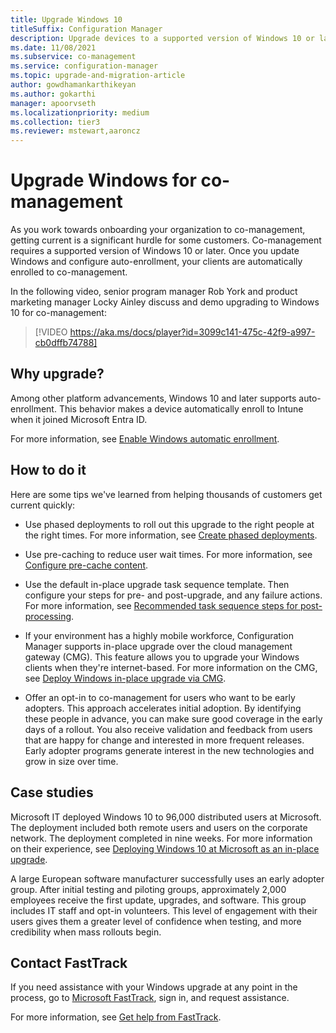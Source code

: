 ```yaml
---
title: Upgrade Windows 10
titleSuffix: Configuration Manager
description: Upgrade devices to a supported version of Windows 10 or later, which is required for co-management.
ms.date: 11/08/2021
ms.subservice: co-management
ms.service: configuration-manager
ms.topic: upgrade-and-migration-article
author: gowdhamankarthikeyan
ms.author: gokarthi
manager: apoorvseth
ms.localizationpriority: medium
ms.collection: tier3
ms.reviewer: mstewart,aaroncz 
---
```


# Upgrade Windows for co-management

As you work towards onboarding your organization to co-management, getting current is a significant hurdle for some customers. Co-management requires a supported version of Windows 10 or later. Once you update Windows and configure auto-enrollment, your clients are automatically enrolled to co-management.

In the following video, senior program manager Rob York and product marketing manager Locky Ainley discuss and demo upgrading to Windows 10 for co-management:

> [!VIDEO https://aka.ms/docs/player?id=3099c141-475c-42f9-a997-cb0dffb74788]

## Why upgrade?

Among other platform advancements, Windows 10 and later supports auto-enrollment. This behavior makes a device automatically enroll to Intune when it joined Microsoft Entra ID.

For more information, see [Enable Windows automatic enrollment](../../intune-service/enrollment/windows-enroll.md#enable-windows-automatic-enrollment).

## How to do it

Here are some tips we've learned from helping thousands of customers get current quickly:

- Use phased deployments to roll out this upgrade to the right people at the right times. For more information, see [Create phased deployments](../osd/deploy-use/create-phased-deployment-for-task-sequence.md).

- Use pre-caching to reduce user wait times. For more information, see [Configure pre-cache content](../osd/deploy-use/configure-precache-content.md).

- Use the default in-place upgrade task sequence template. Then configure your steps for pre- and post-upgrade, and any failure actions. For more information, see [Recommended task sequence steps for post-processing](../osd/understand/in-place-upgrade-recommendations.md#post-processing).

- If your environment has a highly mobile workforce, Configuration Manager supports in-place upgrade over the cloud management gateway (CMG). This feature allows you to upgrade your Windows clients when they're internet-based. For more information on the CMG, see [Deploy Windows in-place upgrade via CMG](../osd/deploy-use/deploy-task-sequence-over-internet.md#deploy-windows-in-place-upgrade-via-cmg).

- Offer an opt-in to co-management for users who want to be early adopters. This approach accelerates initial adoption. By identifying these people in advance, you can make sure good coverage in the early days of a rollout. You also receive validation and feedback from users that are happy for change and interested in more frequent releases. Early adopter programs generate interest in the new technologies and grow in size over time.

## Case studies

Microsoft IT deployed Windows 10 to 96,000 distributed users at Microsoft. The deployment included both remote users and users on the corporate network. The deployment completed in nine weeks. For more information on their experience, see [Deploying Windows 10 at Microsoft as an in-place upgrade](https://www.microsoft.com/insidetrack/deploying-windows-10-at-microsoft-as-an-in-place-upgrade).

A large European software manufacturer successfully uses an early adopter group. After initial testing and piloting groups, approximately 2,000 employees receive the first update, upgrades, and software. This group includes IT staff and opt-in volunteers. This level of engagement with their users gives them a greater level of confidence when testing, and more credibility when mass rollouts begin.

## Contact FastTrack

If you need assistance with your Windows upgrade at any point in the process, go to [Microsoft FastTrack](https://microsoft.com/fasttrack/), sign in, and request assistance.

For more information, see [Get help from FastTrack](quickstart-fasttrack.md).
